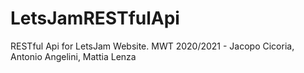 # LetsJamRESTfulApi
RESTful Api for LetsJam Website. MWT 2020/2021 - Jacopo Cicoria, Antonio Angelini, Mattia Lenza
